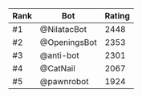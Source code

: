Rank|Bot|Rating
---|---|---
#1|@NilatacBot|2448
#2|@OpeningsBot|2353
#3|@anti-bot|2301
#4|@CatNail|2067
#5|@pawnrobot|1924
